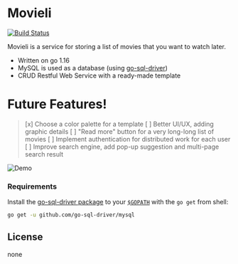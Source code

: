 # Movieli

[![Build Status](https://travis-ci.org/joemccann/dillinger.svg?branch=master)](https://travis-ci.org/joemccann/dillinger)

Movieli is a service for storing a list of movies that you want to watch later.

  - Written on go 1.16
  - MySQL is used as a database (using [go-sql-driver](https://github.com/go-sql-driver/mysql))
  - CRUD Restful Web Service with a ready-made template

# Future Features!
> [x] Choose a color palette for a template
> [ ] Better UI/UX, adding graphic details
> [ ] "Read more" button for a very long-long list of movies
> [ ] Implement authentication for distributed work for each user
> [ ] Improve search engine, add pop-up suggestion and multi-page search result



![Demo](https://media.giphy.com/media/rlEy4yU859B2U2jBx5/source.gif)
### Requirements
Install the [go-sql-driver package](https://github.com/go-sql-driver/mysql) to your [`$GOPATH`](https://github.com/golang/go/wiki/GOPATH) with the `go get` from shell:
```sh
go get -u github.com/go-sql-driver/mysql
```
License
----

none

